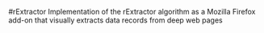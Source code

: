 #rExtractor
Implementation of the rExtractor algorithm as a Mozilla Firefox add-on that visually extracts data records from deep web pages